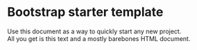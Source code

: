 ---
---

# Bootstrap starter template

Use this document as a way to quickly start any new project.  
All you get is this text and a mostly barebones HTML document.